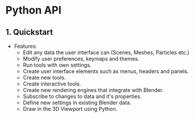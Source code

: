 # Python API

## 1. Quickstart

- Features:
  - Edit any data the user interface can (Scenes, Meshes, Particles etc.)
  - Modify user preferences, keymaps and themes.
  - Run tools with own settings.
  - Create user interface elements such as menus, headers and panels.
  - Create new tools.
  - Create interactive tools.
  - Create new rendering engines that integrate with Blender.
  - Subscribe to changes to data and it's properties.
  - Define new settings in existing Blender data.
  - Draw in the 3D Viewport using Python.
